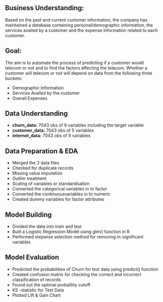 ## Business Understanding:

Based on the past and current customer information, the company has maintained a database containing personal/demographic information, the services availed by a customer and the expense information related to each customer.

## Goal:

The aim is to automate the process of predicting if a customer would telecom or not and to find the factors affecting the telecom. Whether a customer will telecom or not will depend on data from the following three buckets:
  - Demographic Information
  - Services Availed by the customer
  - Overall Expenses

## Data Understanding
  - **churn_data:** 7043 obs of 9 variables including the target variable
  - **customer_data:** 7043 obs of 5 variables
  - **internet_data:** 7043 obs of 9 variables

## Data Preparation & EDA
  - Merged the 3 data files
  - Checked for duplicate records
  - Missing value imputation
  - Outlier treatment
  - Scaling of variables or standardisation
  - Converted the categorical variables in to factor
  - Converted the continuousvariables in to numeric
  - Created dummy variables for factor attributes

## Model Building
  - Divided the data into train and test
  - Built a Logistic Regression Model using glm() function in R
  - Performed stepwise selection method for removing in-significant variables

## Model Evaluation
  - Predicted the probabilities of Churn for test data using predict() function
  - Created confusion matrix for checking the correct and incorrect classification of records
  - Found out the optimal probalility cutoff 
  - KS -statistic for Test Data
  - Plotted Lift & Gain Chart 
